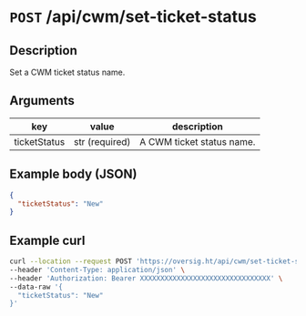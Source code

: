 # `POST` /api/cwm/set-ticket-status

## Description

Set a CWM ticket status name.

## Arguments

| key          | value          | description               |
| ------------ | -------------- | ------------------------- |
| ticketStatus | str (required) | A CWM ticket status name. |

## Example body (JSON)

```json
{
  "ticketStatus": "New"
}
```

## Example curl

```bash
curl --location --request POST 'https://oversig.ht/api/cwm/set-ticket-status' \
--header 'Content-Type: application/json' \
--header 'Authorization: Bearer XXXXXXXXXXXXXXXXXXXXXXXXXXXXXXXX' \
--data-raw '{
  "ticketStatus": "New"
}'
```
